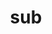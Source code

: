 ---
title: sub
meaning: under
ch: nine
pos: preposition
di: (takes ablative)
mt: yes
mt8thru10: yes
f3: yes
f: yes
---